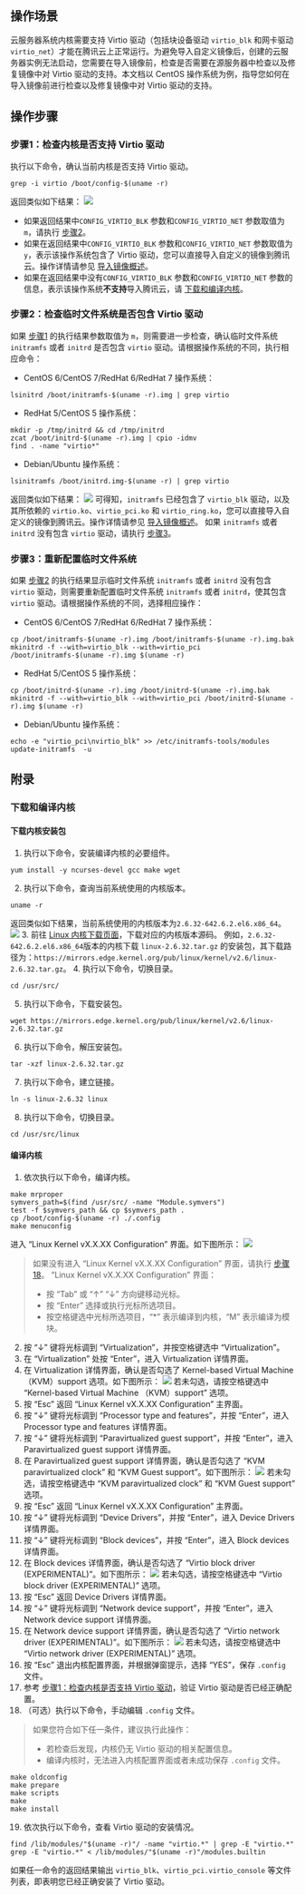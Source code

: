 ## 操作场景
云服务器系统内核需要支持 Virtio 驱动（包括块设备驱动 `virtio_blk` 和网卡驱动 `virtio_net`）才能在腾讯云上正常运行。为避免导入自定义镜像后，创建的云服务器实例无法启动，您需要在导入镜像前，检查是否需要在源服务器中检查以及修复镜像中对 Virtio 驱动的支持。本文档以 CentOS 操作系统为例，指导您如何在导入镜像前进行检查以及修复镜像中对 Virtio 驱动的支持。

## 操作步骤

<span id="CheckVirtioForKernel"></span>
### 步骤1：检查内核是否支持 Virtio 驱动
执行以下命令，确认当前内核是否支持 Virtio 驱动。
```
grep -i virtio /boot/config-$(uname -r)
```
返回类似如下结果：
![](https://main.qcloudimg.com/raw/8c32c3dd554700a0c17ff0c7e5675090.png)
 - 如果返回结果中`CONFIG_VIRTIO_BLK` 参数和`CONFIG_VIRTIO_NET` 参数取值为 `m`，请执行 [步骤2](#CheckVirtioForInitramfs)。
 - 如果在返回结果中`CONFIG_VIRTIO_BLK` 参数和`CONFIG_VIRTIO_NET` 参数取值为 `y`，表示该操作系统包含了 Virtio 驱动，您可以直接导入自定义的镜像到腾讯云。操作详情请参见 [导入镜像概述](https://intl.cloud.tencent.com/document/product/213/4945)。
 - 如果在返回结果中没有`CONFIG_VIRTIO_BLK` 参数和`CONFIG_VIRTIO_NET` 参数的信息，表示该操作系统**不支持**导入腾讯云，请 [下载和编译内核](#DownloadCompileKernel)。

<span id="CheckVirtioForInitramfs"></span>
### 步骤2：检查临时文件系统是否包含 Virtio 驱动
如果 [步骤1](#CheckVirtioForKernel) 的执行结果参数取值为 `m`，则需要进一步检查，确认临时文件系统 `initramfs` 或者 `initrd` 是否包含 `virtio` 驱动。请根据操作系统的不同，执行相应命令：
- CentOS 6/CentOS 7/RedHat 6/RedHat 7 操作系统：
```
lsinitrd /boot/initramfs-$(uname -r).img | grep virtio
```
- RedHat 5/CentOS 5 操作系统：
```
mkdir -p /tmp/initrd && cd /tmp/initrd
zcat /boot/initrd-$(uname -r).img | cpio -idmv
find . -name "virtio*"
```
- Debian/Ubuntu 操作系统：
```
lsinitramfs /boot/initrd.img-$(uname -r) | grep virtio
```

返回类似如下结果：
<img src="https://main.qcloudimg.com/raw/a5e22f75f48ce26a6b03f65588a52877.png" />
可得知，<code>initramfs</code> 已经包含了 <code>virtio_blk</code> 驱动，以及其所依赖的 <code>virtio.ko</code>、<code>virtio_pci.ko</code> 和 <code>virtio_ring.ko</code>，您可以直接导入自定义的镜像到腾讯云。操作详情请参见 <a href="https://intl.cloud.tencent.com/document/product/213/4945">导入镜像概述</a>。
如果 <code>initramfs</code> 或者 <code>initrd</code> 没有包含 <code>virtio</code> 驱动，请执行 [步骤3](#ReconfigureInitramfs)。

<span id="ReconfigureInitramfs"></span>
### 步骤3：重新配置临时文件系统
如果 [步骤2](#CheckVirtioForInitramfs) 的执行结果显示临时文件系统 `initramfs` 或者 `initrd` 没有包含 `virtio` 驱动，则需要重新配置临时文件系统 `initramfs` 或者 `initrd`，使其包含 `virtio` 驱动。请根据操作系统的不同，选择相应操作：
 - CentOS 6/CentOS 7/RedHat 6/RedHat 7 操作系统：
```
cp /boot/initramfs-$(uname -r).img /boot/initramfs-$(uname -r).img.bak
mkinitrd -f --with=virtio_blk --with=virtio_pci /boot/initramfs-$(uname -r).img $(uname -r)
```
 - RedHat 5/CentOS 5 操作系统：
```
cp /boot/initrd-$(uname -r).img /boot/initrd-$(uname -r).img.bak
mkinitrd -f --with=virtio_blk --with=virtio_pci /boot/initrd-$(uname -r).img $(uname -r)
```
 - Debian/Ubuntu 操作系统：
```
echo -e "virtio_pci\nvirtio_blk" >> /etc/initramfs-tools/modules
update-initramfs  -u
```

## 附录
<span id="DownloadCompileKernel"></span>
### 下载和编译内核

#### 下载内核安装包
1. 执行以下命令，安装编译内核的必要组件。
```
yum install -y ncurses-devel gcc make wget
```
2. 执行以下命令，查询当前系统使用的内核版本。
```
uname -r
```
返回类似如下结果，当前系统使用的内核版本为`2.6.32-642.6.2.el6.x86_64`。
![](https://main.qcloudimg.com/raw/739b19fc7af96d6de7872df0a498b7b6.png)
3. 前往 [Linux 内核下载页面](https://www.kernel.org/pub/linux/kernel/?spm=a2c4g.11186623.2.26.7e4179b4zo5WVJ)，下载对应的内核版本源码。
例如，`2.6.32-642.6.2.el6.x86_64`版本的内核下载 `linux-2.6.32.tar.gz` 的安装包，其下载路径为：`https://mirrors.edge.kernel.org/pub/linux/kernel/v2.6/linux-2.6.32.tar.gz`。
4. 执行以下命令，切换目录。
```
cd /usr/src/
```
5. 执行以下命令，下载安装包。
```
wget https://mirrors.edge.kernel.org/pub/linux/kernel/v2.6/linux-2.6.32.tar.gz
```
6. 执行以下命令，解压安装包。
```
tar -xzf linux-2.6.32.tar.gz
```
7. 执行以下命令，建立链接。
```
ln -s linux-2.6.32 linux
```
8. 执行以下命令，切换目录。
```
cd /usr/src/linux
```

#### 编译内核

1. 依次执行以下命令，编译内核。
```
make mrproper
symvers_path=$(find /usr/src/ -name "Module.symvers")
test -f $symvers_path && cp $symvers_path .
cp /boot/config-$(uname -r) ./.config
make menuconfig
```
进入 “Linux Kernel vX.X.XX Configuration” 界面。如下图所示：
![](https://main.qcloudimg.com/raw/72c3bea10627aaef022f1a72b72ac79a.png)
> 如果没有进入 “Linux Kernel vX.X.XX Configuration” 界面，请执行 [步骤18](#OptionalStep)。
> “Linux Kernel vX.X.XX Configuration” 界面：
> - 按 “Tab” 或 “↑” “↓” 方向键移动光标。
> - 按 “Enter” 选择或执行光标所选项目。
> - 按空格键选中光标所选项目，“\*” 表示编译到内核，“M” 表示编译为模块。 
> 
2. 按 “↓” 键将光标调到 “Virtualization”，并按空格键选中 “Virtualization”。
3. 在 “Virtualization” 处按 “Enter”，进入 Virtualization 详情界面。
4. 在 Virtualization 详情界面，确认是否勾选了 Kernel-based Virtual Machine （KVM）support 选项。如下图所示：
![](https://main.qcloudimg.com/raw/d5614d31ebaed0f0b270dc1046b9ff2e.png)
若未勾选，请按空格键选中 “Kernel-based Virtual Machine （KVM）support” 选项。
5. 按 “Esc” 返回 “Linux Kernel vX.X.XX Configuration” 主界面。
6. 按 “↓” 键将光标调到 “Processor type and features”，并按 “Enter”，进入 Processor type and features 详情界面。
7. 按 “↓” 键将光标调到 “Paravirtualized guest support”，并按 “Enter”，进入 Paravirtualized guest support 详情界面。
8. 在 Paravirtualized guest support 详情界面，确认是否勾选了 “KVM paravirtualized clock” 和 “KVM Guest support”。如下图所示：
![](https://main.qcloudimg.com/raw/2e49f9b46ecb9f9d272db36dffbade07.png)
若未勾选，请按空格键选中 “KVM paravirtualized clock” 和 “KVM Guest support” 选项。
9. 按 “Esc” 返回 “Linux Kernel vX.X.XX Configuration” 主界面。
10. 按 “↓” 键将光标调到 “Device Drivers”，并按 “Enter”，进入 Device Drivers 详情界面。
11. 按 “↓” 键将光标调到 “Block devices”，并按 “Enter”，进入 Block devices 详情界面。
12. 在 Block devices 详情界面，确认是否勾选了 “Virtio block driver (EXPERIMENTAL)”。如下图所示：
![](https://main.qcloudimg.com/raw/79f3e29a6d77224a164c6c716e41fa84.png)
若未勾选，请按空格键选中 “Virtio block driver (EXPERIMENTAL)” 选项。
13. 按 “Esc” 返回 Device Drivers 详情界面。
14. 按 “↓” 键将光标调到 “Network device support”，并按 “Enter”，进入 Network device support 详情界面。
15. 在 Network device support 详情界面，确认是否勾选了 “Virtio network driver (EXPERIMENTAL)”。如下图所示：
![](https://main.qcloudimg.com/raw/811388c89393882ea83bceb7a00bc1b7.png)
若未勾选，请按空格键选中 “Virtio network driver (EXPERIMENTAL)” 选项。
16. 按 “Esc” 退出内核配置界面，并根据弹窗提示，选择 “YES”，保存 `.config` 文件。
17. 参考 [步骤1：检查内核是否支持 Virtio 驱动](#CheckVirtioForKernel)，验证 Virtio 驱动是否已经正确配置。
18. <span id="OptionalStep"></span>（可选）执行以下命令，手动编辑 `.config` 文件。
> 如果您符合如下任一条件，建议执行此操作：
> - 若检查后发现，内核仍无 Virtio 驱动的相关配置信息。
> - 编译内核时，无法进入内核配置界面或者未成功保存 `.config` 文件。
> 
```
make oldconfig
make prepare
make scripts
make
make install
```
19. 依次执行以下命令，查看 Virtio 驱动的安装情况。
```
find /lib/modules/"$(uname -r)"/ -name "virtio.*" | grep -E "virtio.*"
grep -E "virtio.*" < /lib/modules/"$(uname -r)"/modules.builtin
```
如果任一命令的返回结果输出 `virtio_blk`、`virtio_pci.virtio_console` 等文件列表，即表明您已经正确安装了 Virtio 驱动。





